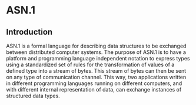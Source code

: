 <!--
%CopyrightBegin%

Copyright Ericsson AB 2023. All Rights Reserved.

Licensed under the Apache License, Version 2.0 (the "License");
you may not use this file except in compliance with the License.
You may obtain a copy of the License at

    http://www.apache.org/licenses/LICENSE-2.0

Unless required by applicable law or agreed to in writing, software
distributed under the License is distributed on an "AS IS" BASIS,
WITHOUT WARRANTIES OR CONDITIONS OF ANY KIND, either express or implied.
See the License for the specific language governing permissions and
limitations under the License.

%CopyrightEnd%
-->
# ASN.1

## Introduction

ASN.1 is a formal language for describing data structures to be exchanged
between distributed computer systems. The purpose of ASN.1 is to have a platform
and programming language independent notation to express types using a
standardized set of rules for the transformation of values of a defined type
into a stream of bytes. This stream of bytes can then be sent on any type of
communication channel. This way, two applications written in different
programming languages running on different computers, and with different
internal representation of data, can exchange instances of structured data
types.
